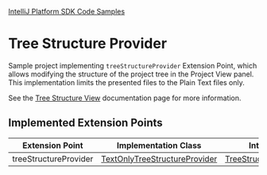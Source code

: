 [IntelliJ Platform SDK Code Samples](../README.md)

# Tree Structure Provider

Sample project implementing `treeStructureProvider` Extension Point, which allows modifying the structure of the project
tree in the Project View panel. This implementation limits the presented files to the Plain Text files only.

See the [Tree Structure View](https://www.jetbrains.org/intellij/sdk/docs/tutorials/tree_structure_view.html)
documentation page for more information.

## Implemented Extension Points

| Extension Point | Implementation Class | Interface |
| --------------- | -------------------- | --------- |
| treeStructureProvider | [TextOnlyTreeStructureProvider][treeStructureProvider_class] | [TreeStructureProvider][treeStructureProvider_interface] |


[treeStructureProvider_class]: ./src/main/java/org/intellij/sdk/treeStructureProvider/TextOnlyTreeStructureProvider.java
[treeStructureProvider_interface]: https://github.com/JetBrains/intellij-community/blob/master/platform/editor-ui-api/src/com/intellij/ide/projectView/TreeStructureProvider.java
